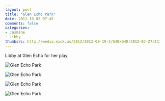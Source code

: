 ```yaml
---
layout: post
title: "Glen Echo Park"
date: 2012-10-02 07:45
comments: false
categories: 
- Jasmine
- Libby
thumbsrc: http://media.eick.us/2012/2012-08-19-2/640x640/2012-07-27at11-46-57-2012-07-27at11-46-57.jpg
---
```

Libby at Glen Echo for her play.

![Glen Echo Park](http://media.eick.us/media/photographs/2012/2012-08-19-2/2012-07-27at12-24-29-2012-07-27at12-24-29.jpg)


![Glen Echo Park](http://media.eick.us/media/photographs/2012/2012-08-19-2/2012-07-27at12-07-42-2012-07-27at12-07-42.jpg)


![Glen Echo Park](http://media.eick.us/media/photographs/2012/2012-08-19-2/2012-07-27at11-46-57-2012-07-27at11-46-57.jpg)


![Glen Echo Park](http://media.eick.us/media/photographs/2012/2012-08-19-2/2012-07-27at11-00-48-2012-07-27at11-00-48.jpg)

